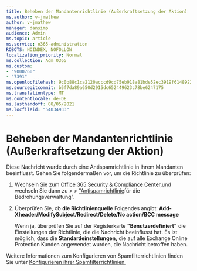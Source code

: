 ```yaml
---
title: Beheben der Mandantenrichtlinie (Außerkraftsetzung der Aktion)
ms.author: v-jmathew
author: v-jmathew
manager: dansimp
audience: Admin
ms.topic: article
ms.service: o365-administration
ROBOTS: NOINDEX, NOFOLLOW
localization_priority: Normal
ms.collection: Adm_O365
ms.custom:
- "9000760"
- "7391"
ms.openlocfilehash: 9c0b88c1ca2120acccd9cd75eb918a81bde52ec3919f6148922f077f07899da7
ms.sourcegitcommit: b5f7da89a650d2915dc652449623c78be6247175
ms.translationtype: MT
ms.contentlocale: de-DE
ms.lasthandoff: 08/05/2021
ms.locfileid: "54034933"
---
```

# <a name="fix-tenant-policy-action-override"></a>Beheben der Mandantenrichtlinie (Außerkraftsetzung der Aktion)

Diese Nachricht wurde durch eine Antispamrichtlinie in Ihrem Mandanten beeinflusst. Gehen Sie folgendermaßen vor, um die Richtlinie zu überprüfen:

1. Wechseln Sie zum [Office 365 Security & Compliance Center,](https://go.microsoft.com/fwlink/p/?linkid=2077143)und wechseln Sie dann zu   >    >  ["Antispamrichtlinie](https://go.microsoft.com/fwlink/?linkid=2101518)für die Bedrohungsverwaltung".
2. Überprüfen Sie, ob **die Richtlinienquelle** Folgendes angibt:  **Add-Xheader/ModifySubject/Redirect/Delete/No action/BCC message**

    Wenn ja, überprüfen Sie auf der Registerkarte **"Benutzerdefiniert"** die Einstellungen der Richtlinie, die die Nachricht beeinflusst hat. Es ist möglich, dass die **Standardeinstellungen,** die auf alle Exchange Online Protection Kunden angewendet wurden, die Nachricht betroffen haben.

Weitere Informationen zum Konfigurieren von Spamfilterrichtlinien finden Sie unter [Konfigurieren ihrer Spamfilterrichtlinien.](https://go.microsoft.com/fwlink/?linkid=2101431)
